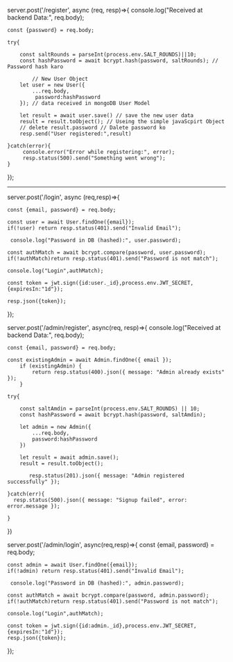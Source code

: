 server.post('/register', async (req, resp)=>{
    console.log("Received at backend Data:", req.body);

    const {password} = req.body;

    try{

        const saltRounds = parseInt(process.env.SALT_ROUNDS)||10;
        const hashPassword = await bcrypt.hash(password, saltRounds); // Password hash karo

            // New User Object 
        let user = new User({ 
            ...req.body,
             password:hashPassword
        }); // data received in mongoDB User Model 

        let result = await user.save() // save the new user data
        result = result.toObject(); // Useing the simple javaScpirt Object 
        // delete result.password // Dalete password ko 
        resp.send("User registered:",result)
       
    }catch(error){
         console.error("Error while registering:", error);
         resp.status(500).send("Something went wrong");
    }  
});

----------------------------------------



server.post('/login', async (req,resp)=>{

    const {email, password} = req.body;

    const user = await User.findOne({email});
    if(!user) return resp.status(401).send("Invalid Email");
 
     console.log("Password in DB (hashed):", user.password);

    const authMatch = await bcrypt.compare(password, user.password);
    if(!authMatch)return resp.status(401).send("Password is not match");

    console.log("Login",authMatch);
    
    const token = jwt.sign({id:user._id},process.env.JWT_SECRET, {expiresIn:"1d"});

    resp.json({token});
    

});


server.post('/admin/register', async(req, resp)=>{
    console.log("Received at backend Data:", req.body);
    

    const {email, password} = req.body;

    const existingAdmin = await Admin.findOne({ email });
        if (existingAdmin) {
            return resp.status(400).json({ message: "Admin already exists" });
        }

    try{

        const saltAmdin = parseInt(process.env.SALT_ROUNDS) || 10;
        const hashPassword = await bcrypt.hash(password, saltAmdin);

        let admin = new Admin({
            ...req.body,
            password:hashPassword
        })

        let result = await admin.save();
        result = result.toObject();

           resp.status(201).json({ message: "Admin registered successfully" });

    }catch(err){
      resp.status(500).json({ message: "Signup failed", error: error.message });
        
    }

})

server.post('/admin/login', async(req,resp)=>{
    const {email, password} = req.body;

    const admin = await User.findOne({email});
    if(!admin) return resp.status(401).send("Invalid Email");
 
     console.log("Password in DB (hashed):", admin.password);

    const authMatch = await bcrypt.compare(password, admin.password);
    if(!authMatch)return resp.status(401).send("Password is not match");

    console.log("Login",authMatch);
    
    const token = jwt.sign({id:admin._id},process.env.JWT_SECRET, {expiresIn:"1d"});
    resp.json({token});
    
});
